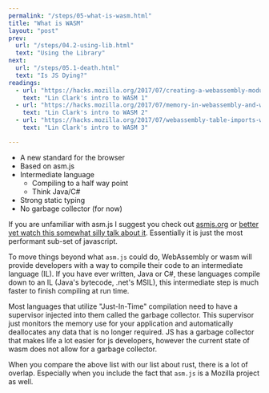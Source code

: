 ```yaml
---
permalink: "/steps/05-what-is-wasm.html"
title: "What is WASM"
layout: "post"
prev: 
  url: "/steps/04.2-using-lib.html"
  text: "Using the Library"
next: 
  url: "/steps/05.1-death.html"
  text: "Is JS Dying?"
readings:
  - url: "https://hacks.mozilla.org/2017/07/creating-a-webassembly-module-instance-with-javascript/"
    text: "Lin Clark's intro to WASM 1"
  - url: "https://hacks.mozilla.org/2017/07/memory-in-webassembly-and-why-its-safer-than-you-think/"
    text: "Lin Clark's intro to WASM 2"
  - url: "https://hacks.mozilla.org/2017/07/webassembly-table-imports-what-are-they/"
    text: "Lin Clark's intro to WASM 3"

---
```

  - A new standard for the browser
  - Based on asm.js
  - Intermediate language
    - Compiling to a half way point
    - Think Java/C#
  - Strong static typing
  - No garbage collector (for now)

<div class="explain">

<p>If you are unfamiliar with asm.js I suggest you check out <a href="http://asmjs.org/">asmjs.org</a> or <a href="https://www.destroyallsoftware.com/talks/the-birth-and-death-of-javascript">better yet watch this somewhat silly talk about it</a>. Essentially it is just the most performant sub-set of javascript.</p>

<p>To move things beyond what <code>asm.js</code> could do, WebAssembly or wasm will provide developers with a way to compile their code to an intermediate language (IL). If you have ever written, Java or C#, these languages compile down to an IL (Java's bytecode, .net's MSIL), this intermediate step is much faster to finish compiling at run time.</p>

<p>Most languages that utilize "Just-In-Time" compilation need to have a supervisor injected into them called the garbage collector. This supervisor just monitors the memory use for your application and automatically deallocates any data that is no longer required. JS has a garbage collector that makes life a lot easier for js developers, however the current state of wasm does not allow for a garbage collector.</p>

<p>When you compare the above list with our list about rust, there is a lot of overlap. Especially when you include the fact that <code>asm.js</code> is a Mozilla project as well.</p>
</div>